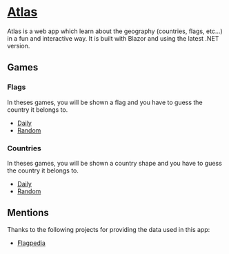 # [Atlas](https://atlas.kappaduck.com)

Atlas is a web app which learn about the geography (countries, flags, etc...) in a fun and interactive way. It is built with Blazor and using the latest .NET version.

## Games

### Flags

In theses games, you will be shown a flag and you have to guess the country it belongs to.

- [Daily](https://atlas.kappaduck.com/flags/daily)
- [Random](https://atlas.kappaduck.com/flags/random)

### Countries

In theses games, you will be shown a country shape and you have to guess the country it belongs to.

- [Daily](https://atlas.kappaduck.com/countries/daily)
- [Random](https://atlas.kappaduck.com/countries/random)

## Mentions

Thanks to the following projects for providing the data used in this app:

- [Flagpedia](https://flagpedia.net/)
